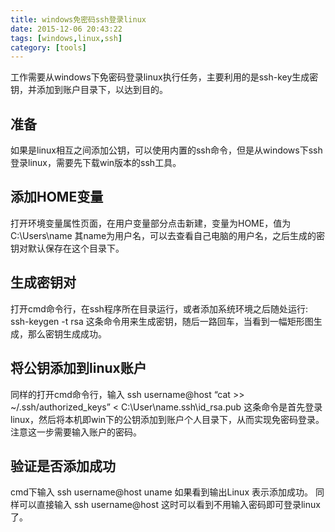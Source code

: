 ```yaml
---
title: windows免密码ssh登录linux
date: 2015-12-06 20:43:22
tags: [windows,linux,ssh]
category: [tools]
---
```


工作需要从windows下免密码登录linux执行任务，主要利用的是ssh-key生成密钥，并添加到账户目录下，以达到目的。

## 准备

如果是linux相互之间添加公钥，可以使用内置的ssh命令，但是从windows下ssh登录linux，需要先下载win版本的ssh工具。

## 添加HOME变量

打开环境变量属性页面，在用户变量部分点击新建，变量为HOME，值为C:\Users\name 其name为用户名，可以去查看自己电脑的用户名，之后生成的密钥对默认保存在这个目录下。

## 生成密钥对

打开cmd命令行，在ssh程序所在目录运行，或者添加系统环境之后随处运行: ssh-keygen -t rsa 这条命令用来生成密钥，随后一路回车，当看到一幅矩形图生成，那么密钥生成成功。

## 将公钥添加到linux账户

同样的打开cmd命令行，输入 ssh username@host “cat >> ~/.ssh/authorized_keys” < C:\User\name\.ssh\id_rsa.pub 这条命令是首先登录linux，然后将本机即win下的公钥添加到账户个人目录下，从而实现免密码登录。注意这一步需要输入账户的密码。

## 验证是否添加成功

cmd下输入 ssh username@host uname 如果看到输出Linux 表示添加成功。
同样可以直接输入 ssh username@host 这时可以看到不用输入密码即可登录linux了。
